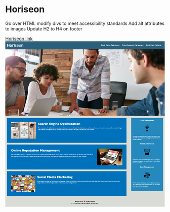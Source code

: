 # Horiseon
Go over HTML modify divs to meet accessibility standards
Add alt attributes to images
Update H2 to H4 on footer

[Horiseon link](https://normaed11.github.io/Horiseon/)
![Horiseon Webpage image ](./assets/images/webpagepic.png)